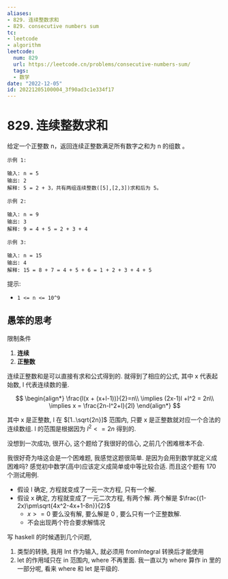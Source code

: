 ```yaml
---
aliases:
- 829. 连续整数求和
- 829. consecutive numbers sum
tc:
- leetcode
- algorithm
leetcode:
  num: 829
  url: https://leetcode.cn/problems/consecutive-numbers-sum/
  tags:
  - 数学
date: "2022-12-05"
id: 20221205100004_3f90ad3c1e334f17
---
```


# 829. 连续整数求和

给定一个正整数 n，返回连续正整数满足所有数字之和为 n 的组数 。

```
示例 1:

输入: n = 5
输出: 2
解释: 5 = 2 + 3，共有两组连续整数([5],[2,3])求和后为 5。

示例 2:

输入: n = 9
输出: 3
解释: 9 = 4 + 5 = 2 + 3 + 4

示例 3:

输入: n = 15
输出: 4
解释: 15 = 8 + 7 = 4 + 5 + 6 = 1 + 2 + 3 + 4 + 5
```

提示:

* `1 <= n <= 10^9`

## 愚笨的思考

限制条件
1. **连续**
2. **正整数**

连续正整数和是可以直接有求和公式得到的. 就得到了相应的公式, 其中 x 代表起始数, l 代表连续数的量.

$$
\begin{align*}
\frac{l(x + (x+l-1))}{2}=n\\
\implies (2x-1)l +l^2 = 2n\\
\implies x = \frac{2n-l^2+l}{2l}
\end{align*}
$$

其中 x 是正整数, l 在 $[1..\sqrt{2n}]$ 范围内, 只要 x 是正整数就对应一个合法的连续数组. l 的范围是根据因为 $l^2 <= 2n$ 得到的.

没想到一次成功, 很开心, 这个题给了我很好的信心, 之前几个困难根本不会.

我很好奇为啥这会是一个困难题, 我感觉这题很简单.
是因为会用到数学就定义成困难吗? 感觉初中数学(高中)应该定义成简单或中等比较合适.
而且这个题有 170 个测试用例.

* 假设 l 确定, 方程就变成了一元一次方程, 只有一个解.
* 假设 x 确定, 方程就变成了一元二次方程, 有两个解. 两个解是 $\frac{(1-2x)\pm\sqrt{4x^2-4x+1-8n}}{2}$
    * $x >= 0$ 要么没有解, 要么解是 0 , 要么只有一个正整数解.
    * 不会出现两个符合要求解情况

写 haskell 的时候遇到几个问题,
1. 类型的转换, 我用 Int 作为输入, 就必须用 fromIntegral 转换后才能使用
2. let 的作用域只在 in 范围内, where 不再里面. 我一直以为 where 算作 in 里的一部分呢, 看来 where 和 let 是平级的.
